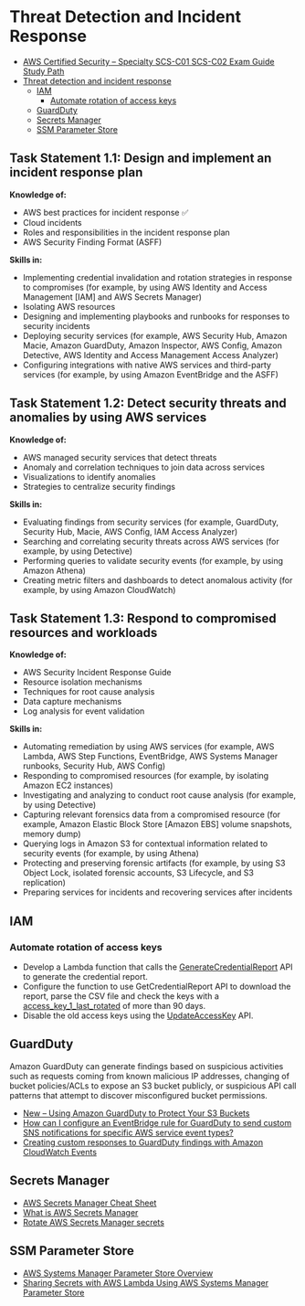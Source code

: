 # Threat Detection and Incident Response

- [AWS Certified Security – Specialty SCS-C01 SCS-C02 Exam Guide Study Path](https://tutorialsdojo.com/aws-certified-security-specialty-exam-guide-study-path-scs-c01-scs-c02/)
- [Threat detection and incident response](#threat-detection-and-incident-response)
  - [IAM](#iam)
    - [Automate rotation of access keys](#automate-rotation-of-access-keys)
  - [GuardDuty](#guardduty)
  - [Secrets Manager](#secrets-manager)
  - [SSM Parameter Store](#ssm-parameter-store)

## Task Statement 1.1: Design and implement an incident response plan

**Knowledge of:**

- AWS best practices for incident response :white_check_mark:
- Cloud incidents
- Roles and responsibilities in the incident response plan
- AWS Security Finding Format (ASFF)

**Skills in:**

- Implementing credential invalidation and rotation strategies in response to compromises (for example, by using AWS Identity and Access Management [IAM] and AWS Secrets Manager)
- Isolating AWS resources
- Designing and implementing playbooks and runbooks for responses to security incidents
- Deploying security services (for example, AWS Security Hub, Amazon Macie, Amazon GuardDuty, Amazon Inspector, AWS Config, Amazon Detective, AWS Identity and Access Management Access Analyzer)
- Configuring integrations with native AWS services and third-party services (for example, by using Amazon EventBridge and the ASFF)

## Task Statement 1.2: Detect security threats and anomalies by using AWS services

**Knowledge of:**

- AWS managed security services that detect threats
- Anomaly and correlation techniques to join data across services
- Visualizations to identify anomalies
- Strategies to centralize security findings

**Skills in:**

- Evaluating findings from security services (for example, GuardDuty, Security Hub, Macie, AWS Config, IAM Access Analyzer)
- Searching and correlating security threats across AWS services (for example, by using Detective)
- Performing queries to validate security events (for example, by using Amazon Athena)
- Creating metric filters and dashboards to detect anomalous activity (for example, by using Amazon CloudWatch)

## Task Statement 1.3: Respond to compromised resources and workloads

**Knowledge of:**

- AWS Security Incident Response Guide
- Resource isolation mechanisms
- Techniques for root cause analysis
- Data capture mechanisms
- Log analysis for event validation

**Skills in:**

- Automating remediation by using AWS services (for example, AWS Lambda, AWS Step Functions, EventBridge, AWS Systems Manager runbooks, Security Hub, AWS Config)
- Responding to compromised resources (for example, by isolating Amazon EC2 instances)
- Investigating and analyzing to conduct root cause analysis (for example, by using Detective)
- Capturing relevant forensics data from a compromised resource (for example, Amazon Elastic Block Store [Amazon EBS] volume snapshots, memory dump)
- Querying logs in Amazon S3 for contextual information related to security events (for example, by using Athena)
- Protecting and preserving forensic artifacts (for example, by using S3 Object Lock, isolated forensic accounts, S3 Lifecycle, and S3 replication)
- Preparing services for incidents and recovering services after incidents

## IAM

### Automate rotation of access keys

- Develop a Lambda function that calls the [GenerateCredentialReport](https://docs.aws.amazon.com/IAM/latest/APIReference/API_GenerateCredentialReport.html) API to generate the credential report.
- Configure the function to use GetCredentialReport API to download the report, parse the CSV file and check the keys with a [access_key_1_last_rotated](https://docs.aws.amazon.com/config/latest/developerguide/access-keys-rotated.html) of more than 90 days.
- Disable the old access keys using the [UpdateAccessKey](https://docs.aws.amazon.com/IAM/latest/APIReference/API_UpdateAccessKey.html) API.

## GuardDuty

Amazon GuardDuty can generate findings based on suspicious activities such as requests coming from known malicious IP addresses, changing of bucket policies/ACLs to expose an S3 bucket publicly, or suspicious API call patterns that attempt to discover misconfigured bucket permissions.

- [New – Using Amazon GuardDuty to Protect Your S3 Buckets](https://aws.amazon.com/blogs/aws/new-using-amazon-guardduty-to-protect-your-s3-buckets/)
- [How can I configure an EventBridge rule for GuardDuty to send custom SNS notifications for specific AWS service event types?](https://repost.aws/knowledge-center/guardduty-eventbridge-sns-rule)
- [Creating custom responses to GuardDuty findings with Amazon CloudWatch Events](https://docs.aws.amazon.com/guardduty/latest/ug/guardduty_findings_cloudwatch.html)

## Secrets Manager

- [AWS Secrets Manager Cheat Sheet](https://tutorialsdojo.com/aws-secrets-manager/)
- [What is AWS Secrets Manager](https://docs.aws.amazon.com/secretsmanager/latest/userguide/intro.html)
- [Rotate AWS Secrets Manager secrets](https://docs.aws.amazon.com/secretsmanager/latest/userguide/rotating-secrets.html)

## SSM Parameter Store

- [AWS Systems Manager Parameter Store Overview](https://docs.aws.amazon.com/systems-manager/latest/userguide/systems-manager-parameter-store.html)
- [Sharing Secrets with AWS Lambda Using AWS Systems Manager Parameter Store](https://aws.amazon.com/blogs/compute/sharing-secrets-with-aws-lambda-using-aws-systems-manager-parameter-store/)
